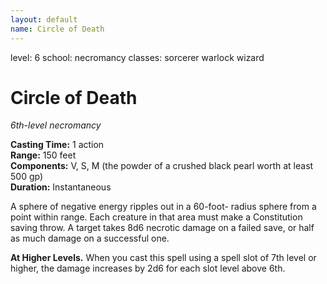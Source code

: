 ```yaml
---
layout: default
name: Circle of Death
---
```

level: 6
school: necromancy
classes: sorcerer
         warlock
         wizard

# Circle of Death 
_6th-level necromancy_ 

**Casting Time:** 1 action    
**Range:** 150 feet   
**Components:** V, S, M (the powder of a crushed black pearl worth at least 500 gp)    
**Duration:** Instantaneous 

A sphere of negative energy ripples out in a 60-foot- radius sphere from a point within range. Each creature in that area must make a Constitution saving throw. A target takes 8d6 necrotic damage on a failed save, or half as much damage on a successful one. 

**At Higher Levels.** When you cast this spell using a spell slot of 7th level or higher, the damage increases by 2d6 for each slot level above 6th. 